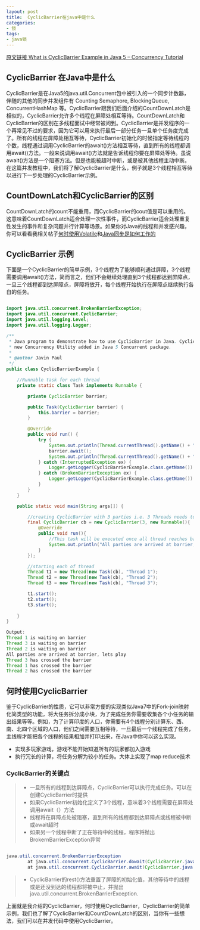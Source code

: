 ```yaml
---
layout: post
title:  CyclicBarrier在java中是什么
categories:
- 锁
tags:
- java锁
---
```


[原文链接 What is CyclicBarrier Example in Java 5 – Concurrency Tutorial](http://javarevisited.blogspot.com/2012/07/cyclicbarrier-example-java-5-concurrency-tutorial.html)

## CyclicBarrier 在Java中是什么

CyclicBarrier是在Java5的java.util.Concurrent包中被引入的一个同步计数器，伴随的其他的同步并发组件有 Counting Semaphore, BlockingQueue, ConcurrentHashMap 等。CyclicBarrier跟我们后面介绍的CountDownLatch是相似的，CyclicBarrier允许多个线程在屏障处相互等待。CountDownLatch和CyclicBarrier的区别在多线程面试中经常被问到。CyclicBarrier是并发程序的一个再常见不过的要求，因为它可以用来执行最后一部分任务一旦单个任务度完成了。所有的线程在屏障处相互等待，CyclicBarrier初始化的时候指定等待线程的个数，线程通过调用CyclicBarrier的await()方法相互等待，直到所有的线程都调用await()方法。一般来说调用await()方法就是告诉线程你要在屏障处等待。虽说await()方法是一个阻塞方法。但是也能被超时中断，或是被其他线程主动中断。在这篇并发教程中，我们将了解CyclicBarrier是什么，例子就是3个线程相互等待以进行下一步处理的CyclicBarrier示例。


## CountDownLatch和CyclicBarrier的区别

CountDownLatch的count不能重用，而CyclicBarrier的cout值是可以重用的。  
这意味着CountDownLatch适合处理一次性事件，而CyclicBarrier适合处理重复性发生的事件和复杂问题并行计算等场景。如果你对Java的线程和并发感兴趣，你可以看看我相关帖子[何时使用Volatile](http://javarevisited.blogspot.sg/2011/06/volatile-keyword-java-example-tutorial.html)和[Java同步是如何工作的](http://javarevisited.blogspot.sg/2011/04/synchronization-in-java-synchronized.html)

## CyclicBarrier 示例

下面是一个CyclicBarrier的简单示例，3个线程为了能够顺利通过屏障，3个线程需要调用await()方法，简而言之，他们不会继续处理直到3个线程都达到屏障点，一旦三个线程都到达屏障点，屏障将放开，每个线程开始执行在屏障点继续执行各自的任务。

```java

import java.util.concurrent.BrokenBarrierException;
import java.util.concurrent.CyclicBarrier;
import java.util.logging.Level;
import java.util.logging.Logger;

/**
 * Java program to demonstrate how to use CyclicBarrier in Java. CyclicBarrier is a
 * new Concurrency Utility added in Java 5 Concurrent package.
 *
 * @author Javin Paul
 */
public class CyclicBarrierExample {

    //Runnable task for each thread
    private static class Task implements Runnable {

        private CyclicBarrier barrier;

        public Task(CyclicBarrier barrier) {
            this.barrier = barrier;
        }

        @Override
        public void run() {
            try {
                System.out.println(Thread.currentThread().getName() + " is waiting on barrier");
                barrier.await();
                System.out.println(Thread.currentThread().getName() + " has crossed the barrier");
            } catch (InterruptedException ex) {
                Logger.getLogger(CyclicBarrierExample.class.getName()).log(Level.SEVERE, null, ex);
            } catch (BrokenBarrierException ex) {
                Logger.getLogger(CyclicBarrierExample.class.getName()).log(Level.SEVERE, null, ex);
            }
        }
    }

    public static void main(String args[]) {

        //creating CyclicBarrier with 3 parties i.e. 3 Threads needs to call await()
        final CyclicBarrier cb = new CyclicBarrier(3, new Runnable(){
            @Override
            public void run(){
                //This task will be executed once all thread reaches barrier
                System.out.println("All parties are arrived at barrier, lets play");
            }
        });

        //starting each of thread
        Thread t1 = new Thread(new Task(cb), "Thread 1");
        Thread t2 = new Thread(new Task(cb), "Thread 2");
        Thread t3 = new Thread(new Task(cb), "Thread 3");

        t1.start();
        t2.start();
        t3.start();
      
    }
}

Output:
Thread 1 is waiting on barrier
Thread 3 is waiting on barrier
Thread 2 is waiting on barrier
All parties are arrived at barrier, lets play
Thread 3 has crossed the barrier
Thread 1 has crossed the barrier
Thread 2 has crossed the barrier

```

## 何时使用CyclicBarrier

鉴于CyclicBarrier的性质，它可以非常方便的实现类似Java7中的Fork-join映射 化简类型的功能，将大任务拆分成小块，为了完成任务你需要收集各个小任务的输出结果等等。例如，为了计算印度的人口，你需要有4个线程分别计算东、西、南、北四个区域的人口，他们之间需要互相等待，一旦最后一个线程完成了任务，主线程才能把各个线程的结果相加并打印出来，在Java中你可以这么实现。

- 实现多玩家游戏，游戏不能开始知道所有的玩家都加入游戏
- 执行冗长的计算，将任务分解为较小的任务。大体上实现了map reduce技术

### CyclicBarrier的关键点

> * 一旦所有的线程到达屏障点，CyclicBarrier可以执行完成任务。可以在创建CyclicBarrier时提供
> * 如果CyclicBarrier初始化定义了3个线程，意味着3个线程需要在屏障处调用await（）方法
> * 线程将在屏障点处被阻塞，直到所有的线程都到达屏障点或线程被中断或await超时
> * 如果另一个线程中断了正在等待中的线程，程序将抛出 BrokernBarrierException异常

```java

java.util.concurrent.BrokenBarrierException
        at java.util.concurrent.CyclicBarrier.dowait(CyclicBarrier.java:172)
        at java.util.concurrent.CyclicBarrier.await(CyclicBarrier.java:327)
```

> * CyclicBarrier的rest()方法重置了屏障的初始化值，其他等待中的线程或是还没到达的线程都将被中止，并抛出java.util.concurrent.BrokenBarrierException.


上面就是我介绍的CyclicBarrier，何时使用CyclicBarrier，CyclicBarrier的简单示例，我们也了解了CyclicBarrier和CountDownLatch的区别，当你有一些想法，我们可以在并发代码中使用CyclicBarrier。